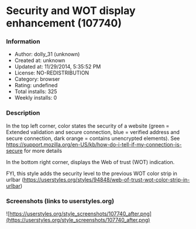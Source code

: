 # Security and WOT display enhancement (107740)

### Information
- Author: dolly_31 (unknown)
- Created at: unknown
- Updated at: 11/29/2014, 5:35:52 PM
- License: NO-REDISTRIBUTION
- Category: browser
- Rating: undefined
- Total installs: 325
- Weekly installs: 0


### Description
In the top left corner, color states the security of a website (green = Extended validation and secure connection, blue = verified address and secure connection, dark orange = contains unencrypted elements). See https://support.mozilla.org/en-US/kb/how-do-i-tell-if-my-connection-is-secure for more details

In the bottom right corner, displays the Web of trust (WOT) indication.

FYI, this style adds the security level to the previous WOT color strip in urlbar (https://userstyles.org/styles/94848/web-of-trust-wot-color-strip-in-urlbar)


### Screenshots (links to userstyles.org)
![https://userstyles.org/style_screenshots/107740_after.png](https://userstyles.org/style_screenshots/107740_after.png)


